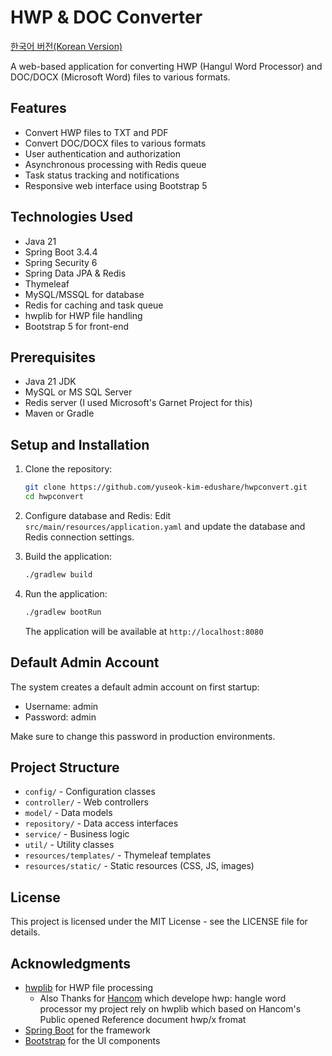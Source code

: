 # HWP & DOC Converter

[한국어 버전(Korean Version)](README.md)

A web-based application for converting HWP (Hangul Word Processor) and DOC/DOCX (Microsoft Word) files to various formats.

## Features

- Convert HWP files to TXT and PDF
- Convert DOC/DOCX files to various formats
- User authentication and authorization
- Asynchronous processing with Redis queue
- Task status tracking and notifications
- Responsive web interface using Bootstrap 5

## Technologies Used

- Java 21
- Spring Boot 3.4.4
- Spring Security 6
- Spring Data JPA & Redis
- Thymeleaf
- MySQL/MSSQL for database
- Redis for caching and task queue
- hwplib for HWP file handling
- Bootstrap 5 for front-end

## Prerequisites

- Java 21 JDK
- MySQL or MS SQL Server
- Redis server (I used Microsoft's Garnet Project for this)
- Maven or Gradle

## Setup and Installation

1. Clone the repository:
   ```bash
   git clone https://github.com/yuseok-kim-edushare/hwpconvert.git
   cd hwpconvert
   ```

2. Configure database and Redis:
   Edit `src/main/resources/application.yaml` and update the database and Redis connection settings.

3. Build the application:
   ```bash
   ./gradlew build
   ```

4. Run the application:
   ```bash
   ./gradlew bootRun
   ```
   
   The application will be available at `http://localhost:8080`

## Default Admin Account

The system creates a default admin account on first startup:
- Username: admin
- Password: admin

Make sure to change this password in production environments.

## Project Structure

- `config/` - Configuration classes
- `controller/` - Web controllers
- `model/` - Data models
- `repository/` - Data access interfaces
- `service/` - Business logic
- `util/` - Utility classes
- `resources/templates/` - Thymeleaf templates
- `resources/static/` - Static resources (CSS, JS, images)

## License

This project is licensed under the MIT License - see the LICENSE file for details.

## Acknowledgments

- [hwplib](https://github.com/neolord0/hwplib) for HWP file processing
  - Also Thanks for [Hancom](https://www.hancom.com) which develope hwp: hangle word processor
    my project rely on hwplib which based on Hancom's Public opened Reference document hwp/x fromat
- [Spring Boot](https://spring.io/projects/spring-boot) for the framework
- [Bootstrap](https://getbootstrap.com/) for the UI components 